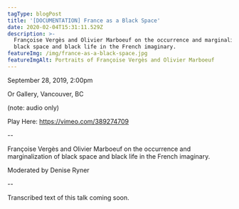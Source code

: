 ```yaml
---
tagType: blogPost
title: '[DOCUMENTATION] France as a Black Space'
date: 2020-02-04T15:31:11.529Z
description: >-
  Françoise Vergès and Olivier Marboeuf on the occurrence and marginalization of
  black space and black life in the French imaginary.
featureImg: /img/france-as-a-black-space.jpg
featureImgAlt: Portraits of Françoise Vergès and Olivier Marboeuf
---
```

September 28, 2019, 2:00pm

Or Gallery, Vancouver, BC

(note: audio only)

Play Here: <https://vimeo.com/389274709>

\--

Françoise Vergès and Olivier Marboeuf on the occurrence and marginalization of black space and black life in the French imaginary.

Moderated by Denise Ryner

\--

Transcribed text of this talk coming soon.
